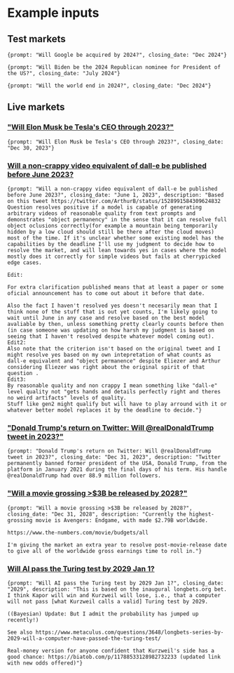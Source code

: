 # Example inputs

## Test markets
```
{prompt: "Will Google be acquired by 2024?", closing_date: "Dec 2024"}
```

```
{prompt: "Will Biden be the 2024 Republican nominee for President of the US?", closing_date: "July 2024"}
```

```
{prompt: "Will the world end in 2024?", closing_date: "Dec 2024"}
```

## Live markets

### ["Will Elon Musk be Tesla's CEO through 2023?"](https://manifold.markets/itsTomekK/will-elon-musk-be-teslas-ceo-throug)
```
{prompt: "Will Elon Musk be Tesla's CEO through 2023?", closing_date: "Dec 30, 2023"}
```
### [Will a non-crappy video equivalent of dall-e be published before June 2023?](https://manifold.markets/VictorLevoso/will-a-noncrappy-video-equivalent-o)
```
{prompt: "Will a non-crappy video equivalent of dall-e be published before June 2023?", closing_date: "June 1, 2023", description: "Based on this tweet https://twitter.com/ArthurB/status/1528991584309624832 Question resolves positive if a model is capable of generating arbitrary videos of reasonable quality from text prompts and demonstrates "object permanency" in the sense that it can resolve full object oclusions correctly(for example a mountain being temporarily hidden by a low cloud should still be there after the cloud moves) most of the time. If it's unclear whether some existing model has the capabilities by the deadline I'll use my judgment to decide how to resolve the market, and will lean towards yes in cases where the model mostly does it correctly for simple videos but fails at cherrypicked edge cases.
 
Edit:
 
For extra clarification published means that at least a paper or some oficial announcement has to come out about it before that date. 
 
Also the fact I haven't resolved yes doesn't necesarily mean that I think none of the stuff that is out yet counts, I'm likely going to wait until June in any case and resolve based on the best model avaliable by then, unless something pretty clearly counts before then (in case someone was updating on how harsh my judgment is based on seeing that I haven't resolved despite whatever model coming out). 
Edit2:
Also note that the criterion isn't based on the original tweet and I might resolve yes based on my own intepretation of what counts as dall-e equivalent and "object permanence" despite Eliezer and Arthur considering Eliezer was right about the original spirit of that question .
Edit3: 
By reasonable quality and non crappy I mean something like "dall-e" level quality not "gets hands and details perfectly right and theres no weird artifacts" levels of quality.
Stuff like gen2 might qualify but will have to play arround with it or whatever better model replaces it by the deadline to decide."}
```

### ["Donald Trump's return on Twitter: Will @realDonaldTrump tweet in 2023?"](https://manifold.markets/itsTomekK/will-realdonaldtrump-tweet-in-2023)
```
{prompt: "Donald Trump's return on Twitter: Will @realDonaldTrump tweet in 2023?", closing_date: "Dec 31, 2023", description: "Twitter permanently banned former president of the USA, Donald Trump, from the platform in January 2021 during the final days of his term. His handle @realDonaldTrump had over 88.9 million followers.
```

### ["Will a movie grossing >$3B be released by 2028?"](https://manifold.markets/jonsimon/will-a-movie-grossing-3b-be-release)
```
{prompt: "Will a movie grossing >$3B be released by 2028?", closing_date: "Dec 31, 2028", description: "Currently the highest-grossing movie is Avengers: Endgame, with made $2.79B worldwide.

https://www.the-numbers.com/movie/budgets/all

I'm giving the market an extra year to resolve post-movie-release date to give all of the worldwide gross earnings time to roll in."}
```

### [Will AI pass the Turing test by 2029 Jan 1?](https://manifold.markets/dreev/will-ai-pass-the-turing-test-by-202)
```
{prompt: "Will AI pass the Turing test by 2029 Jan 1?", closing_date: "2029", description: "This is based on the inaugural longbets.org bet. I think Kapor will win and Kurzweil will lose, i.e., that a computer will not pass [what Kurzweil calls a valid] Turing test by 2029.

((Bayesian) Update: But I admit the probability has jumped up recently!)

See also https://www.metaculus.com/questions/3648/longbets-series-by-2029-will-a-computer-have-passed-the-turing-test/ 

Real-money version for anyone confident that Kurzweil's side has a good chance: https://biatob.com/p/11788533128982732233 (updated link with new odds offered)"}
```
